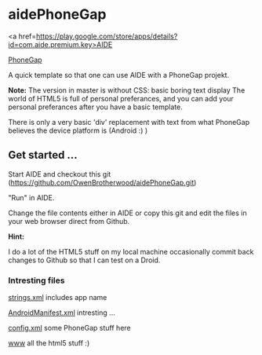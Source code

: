 <h1>aidePhoneGap</h1>

<a href=https://play.google.com/store/apps/details?id=com.aide.premium.key>AIDE</a>

<a href=http://phonegap.com>PhoneGap</a>

A quick template so that one can use AIDE with a PhoneGap projekt.

<b>Note:</b>
The version in master is without CSS: basic boring text display
The world of HTML5 is full of personal preferances, and you can add your personal preferances after you have a basic template.

There is only a very basic 'div' replacement with text from what PhoneGap believes the device platform is (Android :) )

<h2>Get started ...</h2>

Start AIDE and checkout this git (https://github.com/OwenBrotherwood/aidePhoneGap.git)

"Run" in AIDE.

Change the file contents either in AIDE or copy this git and edit the files in your web browser direct from Github.

<b>Hint:</b>

I do a lot of the HTML5 stuff on my local machine occasionally commit back changes to Github so that I can test on a Droid.


<h3>Intresting files</h3>

<a href=aidePhoneGap/res/values/strings.xml>strings.xml</a> includes app name

<a href=aidePhoneGap/AndroidManifest.xml>AndroidManifest.xml</a> intresting ...

<a href=aidePhoneGap/res/xml/config.xml>config.xml</a> some PhoneGap stuff here

<a href=aidePhoneGap/assets/www>www</a> all the html5 stuff :)
